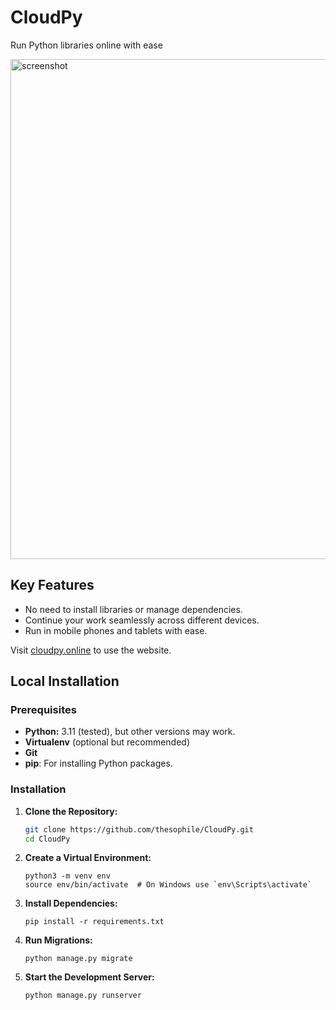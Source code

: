 # CloudPy

 Run Python libraries online with ease

 <img src="https://github.com/user-attachments/assets/1a9ee16a-3812-4ab7-82ea-43bb53d383de" alt="screenshot" width="800" />

## Key Features
  
 - No need to install libraries or manage dependencies.
 - Continue your work seamlessly across different devices.
 - Run in mobile phones and tablets with ease.
   
 Visit [cloudpy.online](https://cloudpy.online) to use the website.
 


## Local Installation

### Prerequisites

- **Python:** 3.11 (tested), but other versions may work.
- **Virtualenv** (optional but recommended)
- **Git**
- **pip**: For installing Python packages.

 

### Installation

1. **Clone the Repository:**
   ```bash
   git clone https://github.com/thesophile/CloudPy.git 
   cd CloudPy
   ```
2. **Create a Virtual Environment:**

    ```
    python3 -m venv env
    source env/bin/activate  # On Windows use `env\Scripts\activate`
    ```

3. **Install Dependencies:**

    ```
    pip install -r requirements.txt
    ```
    
4. **Run Migrations:**

    ```
    python manage.py migrate
    ```
    
5. **Start the Development Server:**

    ```
    python manage.py runserver
    ```


